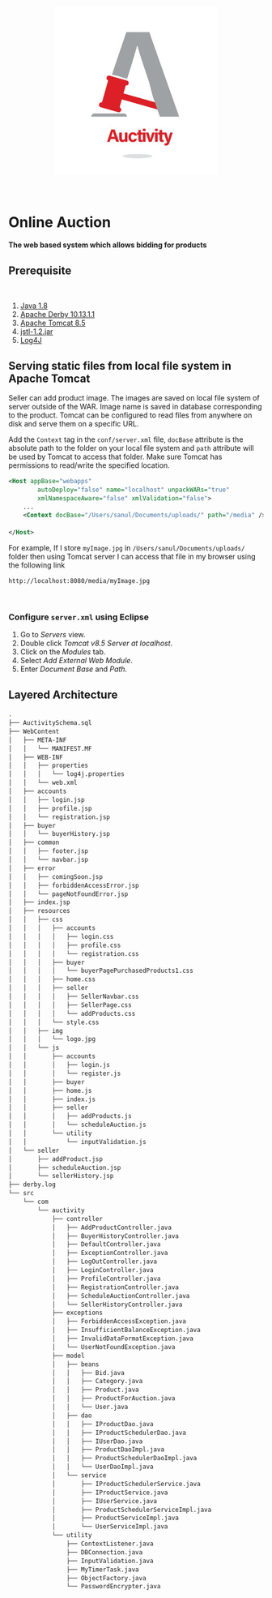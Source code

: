 <p align="center">
<img style="padding:4px" src="/screenshots/logo.jpg" width="320"/>
</p>
<br/>

# Online Auction
#### The web based system which allows bidding for products

## Prerequisite 
<br/>

1. [Java 1.8](https://www.oracle.com/in/java/technologies/javase/javase-jdk8-downloads.html)
2. [Apache Derby 10.13.1.1](https://db.apache.org/derby/releases/release-10.13.1.1.html)
3. [Apache Tomcat 8.5](https://tomcat.apache.org/download-80.cgi)
4. [jstl-1.2.jar](https://mvnrepository.com/artifact/javax.servlet/jstl/1.2)
5. [Log4J](https://logging.apache.org/log4j/1.2/download.html)

## Serving static files from local file system in Apache Tomcat
Seller can add product image. The images are saved on local file system of server outside of the WAR. Image name is saved in database corresponding to the product. Tomcat can be configured to read files from anywhere on disk and serve them on a specific URL.

Add the ```Context``` tag in the ```conf/server.xml``` file, ```docBase``` attribute is the absolute path to the folder on your local file system and ```path``` attribute will be used by Tomcat to access that folder. Make sure Tomcat has permissions to read/write the specified location.

``` xml
<Host appBase="webapps"
        autoDeploy="false" name="localhost" unpackWARs="true"
        xmlNamespaceAware="false" xmlValidation="false">
    ...
    <Context docBase="/Users/sanul/Documents/uploads/" path="/media" />

</Host>
```

For example, If I store ```myImage.jpg``` in ```/Users/sanul/Documents/uploads/``` folder then using Tomcat server I can access that file in my browser using the following link

``` 
http://localhost:8080/media/myImage.jpg
```
<br/>

### Configure ```server.xml``` using Eclipse
1. Go to *Servers* view.
2. Double click *Tomcat v8.5 Server at localhost*.
3. Click on the *Modules* tab.
4. Select *Add External Web Module*.
5. Enter *Document Base* and *Path*.


## Layered Architecture

```bash
.
├── AuctivitySchema.sql
├── WebContent
│   ├── META-INF
│   │   └── MANIFEST.MF
│   ├── WEB-INF
│   │   ├── properties
│   │   │   └── log4j.properties
│   │   └── web.xml
│   ├── accounts
│   │   ├── login.jsp
│   │   ├── profile.jsp
│   │   └── registration.jsp
│   ├── buyer
│   │   └── buyerHistory.jsp
│   ├── common
│   │   ├── footer.jsp
│   │   └── navbar.jsp
│   ├── error
│   │   ├── comingSoon.jsp
│   │   ├── forbiddenAccessError.jsp
│   │   └── pageNotFoundError.jsp
│   ├── index.jsp
│   ├── resources
│   │   ├── css
│   │   │   ├── accounts
│   │   │   │   ├── login.css
│   │   │   │   ├── profile.css
│   │   │   │   └── registration.css
│   │   │   ├── buyer
│   │   │   │   └── buyerPagePurchasedProducts1.css
│   │   │   ├── home.css
│   │   │   ├── seller
│   │   │   │   ├── SellerNavbar.css
│   │   │   │   ├── SellerPage.css
│   │   │   │   └── addProducts.css
│   │   │   └── style.css
│   │   ├── img
│   │   │   └── logo.jpg
│   │   └── js
│   │       ├── accounts
│   │       │   ├── login.js
│   │       │   └── register.js
│   │       ├── buyer
│   │       ├── home.js
│   │       ├── index.js
│   │       ├── seller
│   │       │   ├── addProducts.js
│   │       │   └── scheduleAuction.js
│   │       └── utility
│   │           └── inputValidation.js
│   └── seller
│       ├── addProduct.jsp
│       ├── scheduleAuction.jsp
│       └── sellerHistory.jsp
├── derby.log
└── src
    └── com
        └── auctivity
            ├── controller
            │   ├── AddProductController.java
            │   ├── BuyerHistoryController.java
            │   ├── DefaultController.java
            │   ├── ExceptionController.java
            │   ├── LogOutController.java
            │   ├── LoginController.java
            │   ├── ProfileController.java
            │   ├── RegistrationController.java
            │   ├── ScheduleAuctionController.java
            │   └── SellerHistoryController.java
            ├── exceptions
            │   ├── ForbiddenAccessException.java
            │   ├── InsufficientBalanceException.java
            │   ├── InvalidDataFormatException.java
            │   └── UserNotFoundException.java
            ├── model
            │   ├── beans
            │   │   ├── Bid.java
            │   │   ├── Category.java
            │   │   ├── Product.java
            │   │   ├── ProductForAuction.java
            │   │   └── User.java
            │   ├── dao
            │   │   ├── IProductDao.java
            │   │   ├── IProductSchedulerDao.java
            │   │   ├── IUserDao.java
            │   │   ├── ProductDaoImpl.java
            │   │   ├── ProductSchedulerDaoImpl.java
            │   │   └── UserDaoImpl.java
            │   └── service
            │       ├── IProductSchedulerService.java
            │       ├── IProductService.java
            │       ├── IUserService.java
            │       ├── ProductSchedulerServiceImpl.java
            │       ├── ProductServiceImpl.java
            │       └── UserServiceImpl.java
            └── utility
                ├── ContextListener.java
                ├── DBConnection.java
                ├── InputValidation.java
                ├── MyTimerTask.java
                ├── ObjectFactory.java
                └── PasswordEncrypter.java

```
